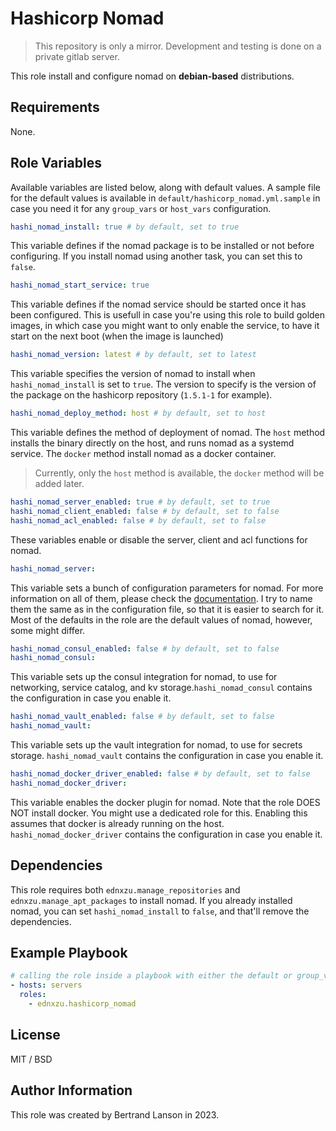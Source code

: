 Hashicorp Nomad
=========
> This repository is only a mirror. Development and testing is done on a private gitlab server.

This role install and configure nomad on **debian-based** distributions.

Requirements
------------

None.

Role Variables
--------------
Available variables are listed below, along with default values. A sample file for the default values is available in `default/hashicorp_nomad.yml.sample` in case you need it for any `group_vars` or `host_vars` configuration.

```yaml
hashi_nomad_install: true # by default, set to true
```
This variable defines if the nomad package is to be installed or not before configuring. If you install nomad using another task, you can set this to `false`.

```yaml
hashi_nomad_start_service: true
```
This variable defines if the nomad service should be started once it has been configured. This is usefull in case you're using this role to build golden images, in which case you might want to only enable the service, to have it start on the next boot (when the image is launched)

```yaml
hashi_nomad_version: latest # by default, set to latest
```
This variable specifies the version of nomad to install when `hashi_nomad_install` is set to `true`. The version to specify is the version of the package on the hashicorp repository (`1.5.1-1` for example).

```yaml
hashi_nomad_deploy_method: host # by default, set to host
```
This variable defines the method of deployment of nomad. The `host` method installs the binary directly on the host, and runs nomad as a systemd service. The `docker` method install nomad as a docker container.
> Currently, only the `host` method is available, the `docker` method will be added later.

```yaml
hashi_nomad_server_enabled: true # by default, set to true
hashi_nomad_client_enabled: false # by default, set to false
hashi_nomad_acl_enabled: false # by default, set to false
```
These variables enable or disable the server, client and acl functions for nomad.

```yaml
hashi_nomad_server:
```
This variable sets a bunch of configuration parameters for nomad. For more information on all of them, please check the [documentation](https://developer.hashicorp.com/nomad/docs/configuration). I try to name them the same as in the configuration file, so that it is easier to search for it. Most of the defaults in the role are the default values of nomad, however, some might differ.

```yaml
hashi_nomad_consul_enabled: false # by default, set to false
hashi_nomad_consul:
```
This variable sets up the consul integration for nomad, to use for networking, service catalog, and kv storage.`hashi_nomad_consul` contains the configuration in case you enable it.

```yaml
hashi_nomad_vault_enabled: false # by default, set to false
hashi_nomad_vault:
```
This variable sets up the vault integration for nomad, to use for secrets storage. `hashi_nomad_vault` contains the configuration in case you enable it.

```yaml
hashi_nomad_docker_driver_enabled: false # by default, set to false
hashi_nomad_docker_driver:
```
This variable enables the docker plugin for nomad. Note that the role DOES NOT install docker. You might use a dedicated role for this. Enabling this assumes that docker is already running on the host. `hashi_nomad_docker_driver` contains the configuration in case you enable it.

Dependencies
------------

This role requires both `ednxzu.manage_repositories` and `ednxzu.manage_apt_packages` to install nomad. If you already installed nomad, you can set `hashi_nomad_install` to `false`, and that'll remove the dependencies.

Example Playbook
----------------

```yaml
# calling the role inside a playbook with either the default or group_vars/host_vars
- hosts: servers
  roles:
    - ednxzu.hashicorp_nomad
```

License
-------

MIT / BSD

Author Information
------------------

This role was created by Bertrand Lanson in 2023.
